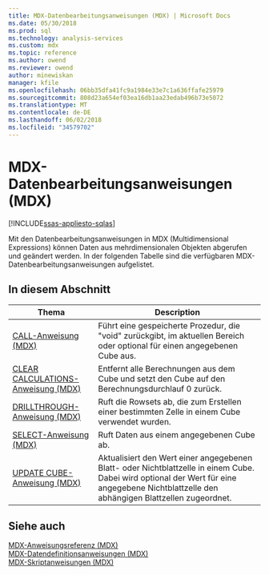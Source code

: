 ```yaml
---
title: MDX-Datenbearbeitungsanweisungen (MDX) | Microsoft Docs
ms.date: 05/30/2018
ms.prod: sql
ms.technology: analysis-services
ms.custom: mdx
ms.topic: reference
ms.author: owend
ms.reviewer: owend
author: minewiskan
manager: kfile
ms.openlocfilehash: 06bb35dfa41fc9a1984e33e7c1a636ffafe25979
ms.sourcegitcommit: 808d23a654ef03ea16db1aa23edab496b73e5072
ms.translationtype: MT
ms.contentlocale: de-DE
ms.lasthandoff: 06/02/2018
ms.locfileid: "34579702"
---
```

# <a name="mdx-data-manipulation-statements-mdx"></a>MDX-Datenbearbeitungsanweisungen (MDX)
[!INCLUDE[ssas-appliesto-sqlas](../includes/ssas-appliesto-sqlas.md)]

  Mit den Datenbearbeitungsanweisungen in MDX (Multidimensional Expressions) können Daten aus mehrdimensionalen Objekten abgerufen und geändert werden. In der folgenden Tabelle sind die verfügbaren MDX-Datenbearbeitungsanweisungen aufgelistet.  
  
## <a name="in-this-section"></a>In diesem Abschnitt  
  
|Thema|Description|  
|-----------|-----------------|  
|[CALL-Anweisung &#40;MDX&#41;](../mdx/mdx-data-manipulation-call.md)|Führt eine gespeicherte Prozedur, die "void" zurückgibt, im aktuellen Bereich oder optional für einen angegebenen Cube aus.|  
|[CLEAR CALCULATIONS-Anweisung &#40;MDX&#41;](../mdx/mdx-data-manipulation-clear-calculations.md)|Entfernt alle Berechnungen aus dem Cube und setzt den Cube auf den Berechnungsdurchlauf 0 zurück.|  
|[DRILLTHROUGH-Anweisung &#40;MDX&#41;](../mdx/mdx-data-manipulation-drillthrough.md)|Ruft die Rowsets ab, die zum Erstellen einer bestimmten Zelle in einem Cube verwendet wurden.|  
|[SELECT-Anweisung &#40;MDX&#41;](../mdx/mdx-data-manipulation-select.md)|Ruft Daten aus einem angegebenen Cube ab.|  
|[UPDATE CUBE-Anweisung &#40;MDX&#41;](../mdx/mdx-data-manipulation-update-cube.md)|Aktualisiert den Wert einer angegebenen Blatt- oder Nichtblattzelle in einem Cube. Dabei wird optional der Wert für eine angegebene Nichtblattzelle den abhängigen Blattzellen zugeordnet.|  
  
## <a name="see-also"></a>Siehe auch  
 [MDX-Anweisungsreferenz &#40;MDX&#41;](../mdx/mdx-statement-reference-mdx.md)   
 [MDX-Datendefinitionsanweisungen &#40;MDX&#41;](../mdx/mdx-data-definition-statements-mdx.md)   
 [MDX-Skriptanweisungen &#40;MDX&#41;](../mdx/mdx-scripting-statements-mdx.md)  
  
  
